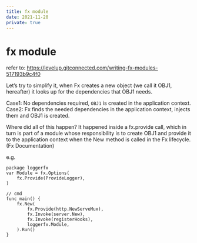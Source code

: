 ```yaml
---
title: fx module
date: 2021-11-20
private: true
---
```

# fx module
refer to: https://levelup.gitconnected.com/writing-fx-modules-517193b9c4f0

Let’s try to simplify it, when Fx creates a new object (we call it OBJ1, hereafter) it looks up for the dependencies that OBJ1 needs.

Case1: No dependencies required, `OBJ1` is created in the application context.
Case2: Fx finds the needed dependencies in the application context, injects them and OBJ1 is created.

Where did all of this happen? It happened inside a fx.provide call, which in turn is part of a module whose responsibility is to create OBJ1 and provide it to the application context when the New method is called in the Fx lifecycle. (Fx Documentation)

e.g.

    package loggerfx
    var Module = fx.Options(
        fx.Provide(ProvideLogger),
    )

    // cmd
    func main() {
        fx.New(
            fx.Provide(http.NewServeMux),
            fx.Invoke(server.New),
            fx.Invoke(registerHooks),
            loggerfx.Module,
        ).Run()
    }